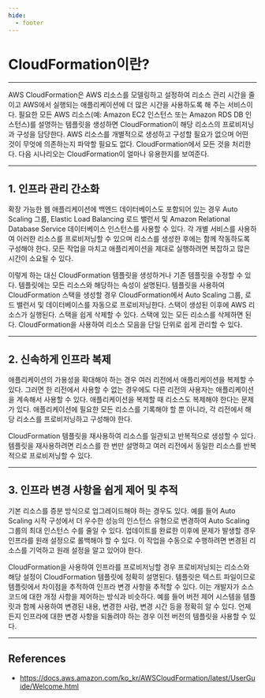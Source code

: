 ```yaml
---
hide:
  - footer
---
```


# CloudFormation이란?

---

AWS CloudFormation은 AWS 리소스를 모델링하고 설정하여 리소스 관리 시간을 줄이고 AWS에서 실행되는 애플리케이션에 더 많은 시간을 사용하도록 해 주는 서비스이다. 필요한 모든 AWS 리소스(예: Amazon EC2 인스턴스 또는 Amazon RDS DB 인스턴스)를 설명하는 템플릿을 생성하면 CloudFormation이 해당 리소스의 프로비저닝과 구성을 담당한다. AWS 리소스를 개별적으로 생성하고 구성할 필요가 없으며 어떤 것이 무엇에 의존하는지 파악할 필요도 없다. CloudFormation에서 모든 것을 처리한다. 다음 시나리오는 CloudFormation이 얼마나 유용한지를 보여준다.

---

## 1. 인프라 관리 간소화

확장 가능한 웹 애플리케이션에 백엔드 데이터베이스도 포함되어 있는 경우 Auto Scaling 그룹, Elastic Load Balancing 로드 밸런서 및 Amazon Relational Database Service 데이터베이스 인스턴스를 사용할 수 있다. 각 개별 서비스를 사용하여 이러한 리소스를 프로비저닝할 수 있으며 리소스를 생성한 후에는 함께 작동하도록 구성해야 한다. 모든 작업을 마치고 애플리케이션을 제대로 실행하려면 복잡하고 많은 시간이 소요될 수 있다.

이렇게 하는 대신 CloudFormation 템플릿을 생성하거나 기존 템플릿을 수정할 수 있다. 템플릿에는 모든 리소스와 해당하는 속성이 설명된다. 템플릿을 사용하여 CloudFormation 스택을 생성할 경우 CloudFormation에서 Auto Scaling 그룹, 로드 밸런서 및 데이터베이스를 자동으로 프로비저닝한다. 스택이 생성된 이후에 AWS 리소스가 실행된다. 스택을 쉽게 삭제할 수 있다. 스택에 있는 모든 리소스를 삭제하면 된다. CloudFormation을 사용하여 리소스 모음을 단일 단위로 쉽게 관리할 수 있다.

---

## 2. 신속하게 인프라 복제

애플리케이션의 가용성을 확대해야 하는 경우 여러 리전에서 애플리케이션을 복제할 수 있다. 그러면 한 리전에서 사용할 수 없는 경우에도 다른 리전의 사용자는 애플리케이션을 계속해서 사용할 수 있다. 애플리케이션을 복제할 때 리소스도 복제해야 한다는 문제가 있다. 애플리케이션에 필요한 모든 리소스를 기록해야 할 뿐 아니라, 각 리전에서 해당 리소스를 프로비저닝하고 구성해야 한다.

CloudFormation 템플릿을 재사용하여 리소스를 일관되고 반복적으로 생성할 수 있다. 템플릿을 재사용하려면 리소스를 한 번만 설명하고 여러 리전에서 동일한 리소스를 반복적으로 프로비저닝할 수 있다.

---

## 3. 인프라 변경 사항을 쉽게 제어 및 추적

기본 리소스를 증분 방식으로 업그레이드해야 하는 경우도 있다. 예를 들어 Auto Scaling 시작 구성에서 더 우수한 성능의 인스턴스 유형으로 변경하여 Auto Scaling 그룹의 최대 인스턴스 수를 줄일 수 있다. 업데이트를 완료한 이후에 문제가 발생할 경우 인프라를 원래 설정으로 롤백해야 할 수 있다. 이 작업을 수동으로 수행하려면 변경된 리소스를 기억하고 원래 설정을 알고 있어야 한다.

CloudFormation을 사용하여 인프라를 프로비저닝할 경우 프로비저닝되는 리소스와 해당 설정이 CloudFormation 템플릿에 정확히 설명된다. 템플릿은 텍스트 파일이므로 템플릿에서 차이점을 추적하여 인프라 변경 사항을 추적할 수 있다. 이는 개발자가 소스 코드에 대한 개정 사항을 제어하는 방식과 비슷하다. 예를 들어 버전 제어 시스템을 템플릿과 함께 사용하여 변경된 내용, 변경한 사람, 변경 시간 등을 정확히 알 수 있다. 언제든지 인프라에 대한 변경 사항을 되돌려야 하는 경우 이전 버전의 템플릿을 사용할 수 있다.

---

## References

- <https://docs.aws.amazon.com/ko_kr/AWSCloudFormation/latest/UserGuide/Welcome.html>
